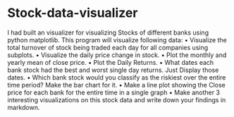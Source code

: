 # Stock-data-visualizer
I had built an visualizer for visualizing Stocks of different banks using python matplotlib.
This program will visualize following data:
• Visualize the total turnover of stock being traded each day for all companies using
subplots.
• Visualize the daily price change in stock.
• Plot the monthly and yearly mean of close price.
• Plot the Daily Returns.
• What dates each bank stock had the best and worst single day returns. Just Display those
dates.
• Which bank stock would you classify as the riskiest over the entire time period? Make the bar chart for it.
• Make a line plot showing the Close price for each bank for the entire time in a single
graph
• Make another 3 interesting visualizations on this stock data and write down your findings
in markdown.
